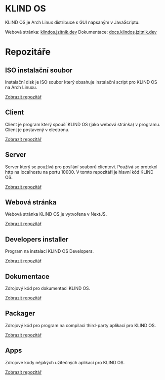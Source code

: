 # KLIND OS
KLIND OS je Arch Linux distribuce s GUI napsaným v JavaScriptu.

Webová stránka: [klindos.jzitnik.dev](https://klindos.jzitnik.dev)
Dokumentace: [docs.klindos.jzitnik.dev](https://docs.klindos.jzitnik.dev)

# Repozitáře

## ISO instalační soubor
Instalační disk je ISO soubor který obsahuje instalační script pro KLIND OS na Arch Linuxu.

[Zobrazit repozitář](https://github.com/KLIND-OS/ISO)

## Client

Client je program který spouší KLIND OS (jako webová stránka) v programu. Client je postavený v electronu.

[Zobrazit repozitář](https://github.com/KLIND-OS/Client)

## Server

Server který se používá pro posílání souborů clientovi. Používá se protokol http na localhostu na portu 10000. V tomto repozitáři je hlavní kód KLIND OS.

[Zobrazit repozitář](https://github.com/KLIND-OS/Server)

## Webová stránka

Webová stránka KLIND OS je vytvořena v NextJS.

[Zobrazit repozitář](https://github.com/KLIND-OS/Website)

## Developers installer

Program na instalaci KLIND OS Developers.

[Zobrazit repozitář](https://github.com/KLIND-OS/Dev)

## Dokumentace

Zdrojový kód pro dokumentaci KLIND OS.

[Zobrazit repozitář](https://github.com/KLIND-OS/Docs)

## Packager

Zdrojový kód pro program na compilaci third-party aplikací pro KLIND OS.

[Zobrazit repozitář](https://github.com/KLIND-OS/Packager)

## Apps

Zdrojové kódy nějakých užitečných aplikací pro KLIND OS.

[Zobrazit repozitář](https://github.com/KLIND-OS/Apps)
